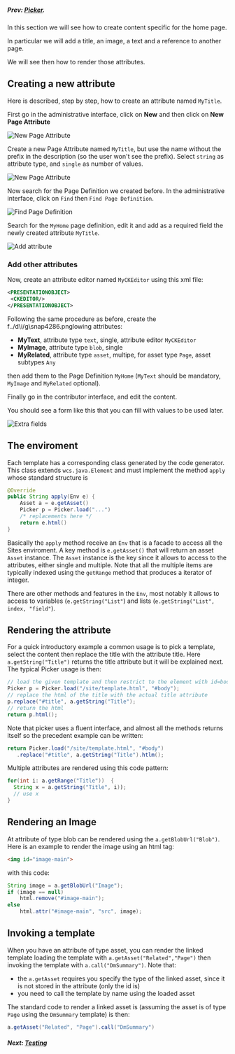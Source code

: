 ##### Prev:  [Picker](Picker.md).

In this section we will see how to create content specific for the home page.

In particular we will add a title, an image, a text and a reference to another page.

We will see then how to render those attributes.

## Creating a new attribute

Here is described, step by step, how to create an attribute named `MyTitle`.

First go in the administrative interface, click on **New** and then click on **New Page Attribute**

![New Page Attribute](../img/snap4806.png)

Create a new Page Attribute named `MyTitle`, but use the name without the prefix in the description (so the user won't see the prefix). Select `string` as attribute type, and `single` as number of values.

![New Page Attribute ](../img/snap4829.png)

Now search for the Page Definition we created before. In the administrative interface, click on `Find` then `Find Page Definition`.

![Find Page Definition](../img/snap6558.png)

Search for the `MyHome` page definition, edit it and add as a required field the newly created attribute `MyTitle`.

![Add attribute](../img/snap7313.png)

### Add other attributes

Now, create an attribute editor named `MyCKEditor` using this xml file:

```xml
<PRESENTATIONOBJECT>
 <CKEDITOR/>
</PRESENTATIONOBJECT>
```

Following the same procedure as before, create the f../d\i/g\snap4286.pnglowing attributes:

- **MyText**, attribute type `text`, single, attribute editor `MyCKEditor`
- **MyImage**, attribute type `blob`, single
- **MyRelated**, attribute type `asset`, multipe, for asset type `Page`, asset subtypes `Any`

then add them to the Page Definition `MyHome` (`MyText` should be mandatory, `MyImage` and `MyRelated` optional).

Finally go in the contributor interface, and edit the content.  

You should see a form like this that you can fill with values to be used later.

![Extra fields](../img/snap4286.png)

## The enviroment

Each template has a corresponding class generated by the code generator. This class extends `wcs.java.Element` and must implement the method `apply` whose standard structure is

```java
@Override
public String apply(Env e) {
	Asset a = e.getAsset()
    Picker p = Picker.load("...")
    /* replacements here */
    return e.html() 
}
```

Basically the `apply` method receive an `Env` that is a facade to access all the Sites enviroment.  A key method is `e.getAsset()` that will return an asset `Asset` instance. The `Asset` instance is the key since it allows to access to the attributes, either single and multiple. Note that all the multiple items are typically indexed using the `getRange` method that produces a iterator of integer.

There are other methods and features in the `Env`, most notably it allows to access to variables (`e.getString("List"`) and lists (`e.getString("List", index, "field"`). 


## Rendering the attribute


For a quick introductory example a common usage is to pick a template, select the content then replace the title with the attribute title. Here `a.getString("Title")` returns the title attribute but it will be explained next. The typical Picker usage is then:

```java
// load the given template and then restrict to the element with id=body
Picker p = Picker.load("/site/template.html", "#body");
// replace the html of the title with the actual title attribute
p.replace("#title", a.getString("Title");
// return the html
return p.html();
```

Note that picker uses a fluent interface, and almost all the methods returns itself so the precedent example can be written:

```java
return Picker.load("/site/template.html", "#body")
   .replace("#title", a.getString("Title").htlm();
```

Multiple attributes are rendered using this code pattern:

```java
for(int i: a.getRange("Title"))  {
  String x = a.getString("Title", i));
  // use x
}
````

## Rendering an Image

At attribute of type blob can be rendered using the `a.getBlobUrl("Blob")`. Here is an example to render the image using an html tag:

```html
<img id="image-main">
```

with this code:

```java
String image = a.getBlobUrl("Image");
if (image == null)
	html.remove("#image-main");
else
	html.attr("#image-main", "src", image);
```


## Invoking a template

When you have an attribute of type asset, you can render the linked template loading the template with `a.getAsset("Related","Page")` then invoking the template with `a.call("DmSummary")`. Note that:

- the `a.getAsset` requires you specify the type of the linked asset, since it is not stored in the attribute (only the id is)
- you need to call the template by name using the loaded asset

The standard code to render a linked asset is (assuming the asset is of type `Page` using the `DmSummary` template) is then:


```java
a.getAsset("Related", "Page").call("DmSummary")
```


##### Next:  [Testing](Testing.md)




